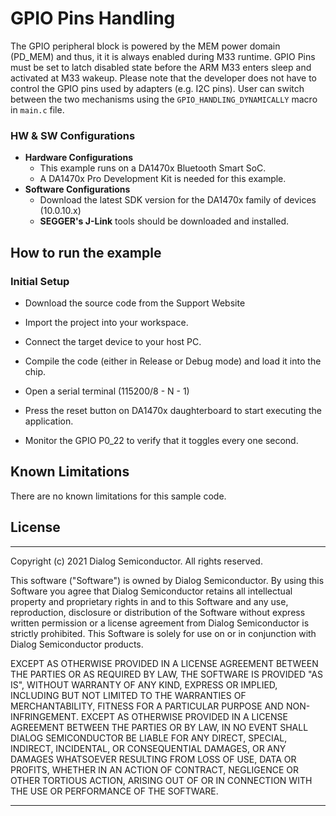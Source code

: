 # GPIO Pins Handling

The GPIO peripheral block is powered by the MEM power domain (PD_MEM) and thus, it it is always enabled during M33 runtime.
GPIO Pins must be set to latch disabled state before the ARM M33 enters sleep and activated at M33 wakeup. 
Please note that the developer does not have to control the GPIO pins used by adapters (e.g. I2C pins). 
User can switch between the two mechanisms using the `GPIO_HANDLING_DYNAMICALLY` macro in `main.c` file. 

### HW & SW Configurations

- **Hardware Configurations**
    - This example runs on a DA1470x Bluetooth Smart SoC.
    - A DA1470x Pro Development Kit is needed for this example.
- **Software Configurations**
    - Download the latest SDK version for the DA1470x family of devices (10.0.10.x)
    - **SEGGER's J-Link** tools should be downloaded and installed.


## How to run the example

### Initial Setup

- Download the source code from the Support Website
- Import the project into your workspace.
- Connect the target device to your host PC.
- Compile the code (either in Release or Debug mode) and load it into the chip.
- Open a serial terminal (115200/8 - N - 1)
- Press the reset button on DA1470x daughterboard to start executing the application.

- Monitor the GPIO P0_22 to verify that it toggles every one second. 

## Known Limitations

There are no known limitations for this sample code.

## License
**************************************************************************************

 Copyright (c) 2021 Dialog Semiconductor. All rights reserved.

 This software ("Software") is owned by Dialog Semiconductor. By using this Software
 you agree that Dialog Semiconductor retains all intellectual property and proprietary
 rights in and to this Software and any use, reproduction, disclosure or distribution
 of the Software without express written permission or a license agreement from Dialog
 Semiconductor is strictly prohibited. This Software is solely for use on or in
 conjunction with Dialog Semiconductor products.

 EXCEPT AS OTHERWISE PROVIDED IN A LICENSE AGREEMENT BETWEEN THE PARTIES OR AS
 REQUIRED BY LAW, THE SOFTWARE IS PROVIDED "AS IS", WITHOUT WARRANTY OF ANY KIND,
 EXPRESS OR IMPLIED, INCLUDING BUT NOT LIMITED TO THE WARRANTIES OF MERCHANTABILITY,
 FITNESS FOR A PARTICULAR PURPOSE AND NON-INFRINGEMENT. EXCEPT AS OTHERWISE PROVIDED
 IN A LICENSE AGREEMENT BETWEEN THE PARTIES OR BY LAW, IN NO EVENT SHALL DIALOG
 SEMICONDUCTOR BE LIABLE FOR ANY DIRECT, SPECIAL, INDIRECT, INCIDENTAL, OR
 CONSEQUENTIAL DAMAGES, OR ANY DAMAGES WHATSOEVER RESULTING FROM LOSS OF USE, DATA OR
 PROFITS, WHETHER IN AN ACTION OF CONTRACT, NEGLIGENCE OR OTHER TORTIOUS ACTION,
 ARISING OUT OF OR IN CONNECTION WITH THE USE OR PERFORMANCE OF THE SOFTWARE.

**************************************************************************************